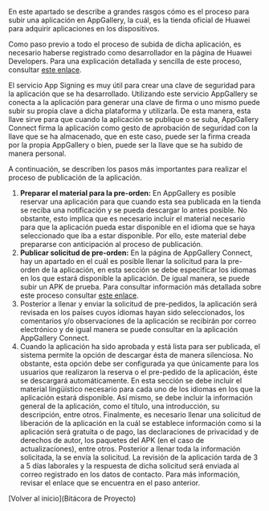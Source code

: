 
En este apartado se describe a grandes rasgos cómo es el proceso para subir una aplicación en AppGallery, la cuál, es la tienda oficial de Huawei para adquirir aplicaciones en los dispositivos.

Como paso previo a todo el proceso de subida de dicha aplicación, es necesario haberse registrado como desarrollador en la página de Huawei Developers. Para una explicación detallada y sencilla de este proceso, consultar [este enlace](https://developer.huawei.com/consumer/en/training/course/video/C101675066353044075?currentVideoId=101675043860352334).

El servicio App Signing es muy útil para crear una clave de seguridad para la aplicación que se ha desarrollado. Utilizando este servicio AppGallery se conecta a la aplicación para generar una clave de firma o uno mismo puede subir su propia clave a dicha plataforma y utilizarla. De esta manera, esta llave sirve para que cuando la aplicación se publique o se suba, AppGallery Connect firma la aplicación como gesto de aprobación de seguridad con la llave que se ha almacenado, que en este caso, puede ser la firma creada por la propia AppGallery o bien, puede ser la llave que se ha subido de manera personal.

A continuación, se describen los pasos más importantes para realizar el proceso de publicación de la aplicación.

1. **Preparar el material para la pre-orden:**  En AppGallery es posible reservar una aplicación para que cuando esta sea publicada en la tienda se reciba una notificación y se pueda descargar lo antes posible. No obstante, esto implica que es necesario incluir el material necesario para que la aplicación pueda estar disponible en el idioma que se haya seleccionado que iba a estar disponible. Por ello, este material debe prepararse con anticipación al proceso de publicación.
2. **Publicar solicitud de pre-orden:** En la página de AppGallery Connect, hay un apartado en el cuál es posible llenar la solicitud para la pre-orden de la aplicación, en esta sección se debe especificar los idiomas en los que estará disponible la aplicación. De igual manera, se puede subir un APK de prueba. Para consultar información más detallada sobre este proceso consultar [este enlace](https://developer.huawei.com/consumer/en/training/course/video/C101675066353044075?currentVideoId=101675043860352334).
3. Posterior a llenar y enviar la solicitud de pre-pedidos, la aplicación será revisada en los países cuyos idiomas hayan sido seleccionados, los comentarios y/o observaciones de la aplicación se recibirán por correo electrónico y de igual manera se puede consultar en la aplicación AppGallery Connect.
4. Cuando la aplicación ha sido aprobada y está lista para ser publicada, el sistema permite la opción de descargar ésta de manera silenciosa. No obstante, esta opción debe ser configurada ya que únicamente para los usuarios que realizaron la reserva o el pre-pedido de la aplicación, éste se descargará automáticamente. En esta sección se debe incluir el material lingüístico necesario para cada uno de los idiomas en los que la aplicación estará disponible. Así mismo, se debe incluir la información general de la aplicación, como el título, una introducción, su descripción, entre otros. Finalmente, es necesario llenar una solicitud de liberación de la aplicación en la cuál se establece información como si la aplicación será gratuita o de pago, las declaraciones de privacidad y de derechos de autor, los paquetes del APK (en el caso de actualizaciones), entre otros. Posterior a llenar toda la información solicitada, la se envía la solicitud. La revisión de la aplicación tarda de 3 a 5 días laborales y la respuesta de dicha solicitud será enviada al correo registrado en los datos de contacto. Para más información, revisar el enlace que se encuentra en el paso anterior. 


[Volver al inicio](Bitácora de Proyecto)
